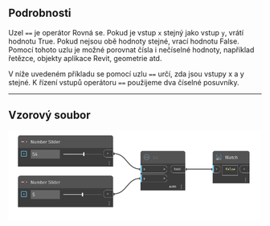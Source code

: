 ## Podrobnosti
Uzel `==` je operátor Rovná se. Pokud je vstup `x` stejný jako vstup `y`, vrátí hodnotu True. Pokud nejsou obě hodnoty stejné, vrací hodnotu False. Pomocí tohoto uzlu je možné porovnat čísla i nečíselné hodnoty, například řetězce, objekty aplikace Revit, geometrie atd.

V níže uvedeném příkladu se pomocí uzlu `==` určí, zda jsou vstupy x a y stejné. K řízení vstupů operátoru `==` použijeme dva číselné posuvníky.
___
## Vzorový soubor

![==](./==_img.jpg)
